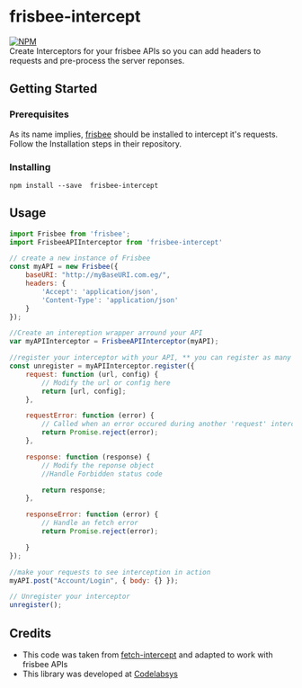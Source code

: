 # frisbee-intercept
[![NPM](https://nodei.co/npm/frisbee-intercept.png?downloads=true&downloadRank=true&stars=true)](https://nodei.co/npm/frisbee-intercept/)  
Create Interceptors for your frisbee APIs so you can add headers to requests and pre-process the server reponses.

## Getting Started

### Prerequisites

As its name implies, [frisbee](https://github.com/crocodilejs/frisbee) should be installed to intercept it's requests. Follow the Installation steps in their repository.

### Installing

```
npm install --save  frisbee-intercept
```

## Usage

```js
import Frisbee from 'frisbee';
import FrisbeeAPIInterceptor from 'frisbee-intercept'

// create a new instance of Frisbee 
const myAPI = new Frisbee({
    baseURI: "http://myBaseURI.com.eg/",
    headers: {
        'Accept': 'application/json',
        'Content-Type': 'application/json'
    }
});

//Create an intereption wrapper arround your API
var myAPIInterceptor = FrisbeeAPIInterceptor(myAPI);

//register your interceptor with your API, ** you can register as many interceptors as you want to your api **
const unregister = myAPIInterceptor.register({
    request: function (url, config) {
        // Modify the url or config here
        return [url, config];
    },

    requestError: function (error) {
        // Called when an error occured during another 'request' interceptor call
        return Promise.reject(error);
    },

    response: function (response) {
        // Modify the reponse object
        //Handle Forbidden status code

        return response;
    },

    responseError: function (error) {
        // Handle an fetch error
        return Promise.reject(error);

    }
});

//make your requests to see interception in action
myAPI.post("Account/Login", { body: {} });

// Unregister your interceptor
unregister();
```

## Credits

* This code was taken from [fetch-intercept](https://github.com/werk85/fetch-intercept) and adapted to work with frisbee APIs
* This library was developed at [Codelabsys](http://www.codelabsys.com/)
